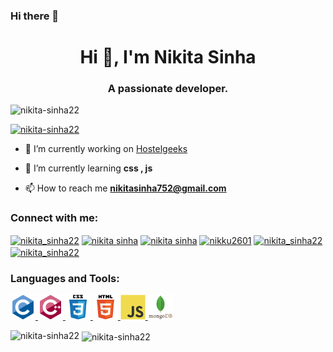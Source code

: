 ### Hi there 👋

<!--
**nikita-sinha22/nikita-sinha22** is a ✨ _special_ ✨ repository because its `README.md` (this file) appears on your GitHub profile.

Here are some ideas to get you started:

- 🔭 I’m currently working on ...
- 🌱 I’m currently learning ...
- 👯 I’m looking to collaborate on ...
- 🤔 I’m looking for help with ...
- 💬 Ask me about ...
- 📫 How to reach me: ...
- 😄 Pronouns: ...
- ⚡ Fun fact: ...
-->

<h1 align="center">Hi 👋, I'm Nikita Sinha</h1>
<h3 align="center">A passionate developer.</h3>

<p align="left"> <img src="https://komarev.com/ghpvc/?username=nikita-sinha22&label=Profile%20views&color=0e75b6&style=flat" alt="nikita-sinha22" /> </p>

<p align="left"> <a href="https://github.com/ryo-ma/github-profile-trophy"><img src="https://github-profile-trophy.vercel.app/?username=nikita-sinha22" alt="nikita-sinha22" /></a> </p>

- 🔭 I’m currently working on [Hostelgeeks](https://github.com/nikita-sinha22/hostel_management_powerthon.git)

- 🌱 I’m currently learning **css , js**

- 📫 How to reach me **nikitasinha752@gmail.com**

<h3 align="left">Connect with me:</h3>
<p align="left">
<a href="https://twitter.com/nikita_sinha22" target="blank"><img align="center" src="https://raw.githubusercontent.com/rahuldkjain/github-profile-readme-generator/master/src/images/icons/Social/twitter.svg" alt="nikita_sinha22" height="30" width="40" /></a>
<a href="https://linkedin.com/in/nikita sinha" target="blank"><img align="center" src="https://raw.githubusercontent.com/rahuldkjain/github-profile-readme-generator/master/src/images/icons/Social/linked-in-alt.svg" alt="nikita sinha" height="30" width="40" /></a>
<a href="https://fb.com/nikita sinha" target="blank"><img align="center" src="https://raw.githubusercontent.com/rahuldkjain/github-profile-readme-generator/master/src/images/icons/Social/facebook.svg" alt="nikita sinha" height="30" width="40" /></a>
<a href="https://instagram.com/nikku2601" target="blank"><img align="center" src="https://raw.githubusercontent.com/rahuldkjain/github-profile-readme-generator/master/src/images/icons/Social/instagram.svg" alt="nikku2601" height="30" width="40" /></a>
<a href="https://www.codechef.com/users/nikita_sinha22" target="blank"><img align="center" src="https://cdn.jsdelivr.net/npm/simple-icons@3.1.0/icons/codechef.svg" alt="nikita_sinha22" height="30" width="40" /></a>
<a href="https://codeforces.com/profile/nikita_sinha22" target="blank"><img align="center" src="https://raw.githubusercontent.com/rahuldkjain/github-profile-readme-generator/master/src/images/icons/Social/codeforces.svg" alt="nikita_sinha22" height="30" width="40" /></a>
</p>

<h3 align="left">Languages and Tools:</h3>
<p align="left"> <a href="https://www.cprogramming.com/" target="_blank" rel="noreferrer"> <img src="https://raw.githubusercontent.com/devicons/devicon/master/icons/c/c-original.svg" alt="c" width="40" height="40"/> </a> <a href="https://www.w3schools.com/cpp/" target="_blank" rel="noreferrer"> <img src="https://raw.githubusercontent.com/devicons/devicon/master/icons/cplusplus/cplusplus-original.svg" alt="cplusplus" width="40" height="40"/> </a> <a href="https://www.w3schools.com/css/" target="_blank" rel="noreferrer"> <img src="https://raw.githubusercontent.com/devicons/devicon/master/icons/css3/css3-original-wordmark.svg" alt="css3" width="40" height="40"/> </a> <a href="https://www.w3.org/html/" target="_blank" rel="noreferrer"> <img src="https://raw.githubusercontent.com/devicons/devicon/master/icons/html5/html5-original-wordmark.svg" alt="html5" width="40" height="40"/> </a> <a href="https://developer.mozilla.org/en-US/docs/Web/JavaScript" target="_blank" rel="noreferrer"> <img src="https://raw.githubusercontent.com/devicons/devicon/master/icons/javascript/javascript-original.svg" alt="javascript" width="40" height="40"/> </a> <a href="https://www.mongodb.com/" target="_blank" rel="noreferrer"> <img src="https://raw.githubusercontent.com/devicons/devicon/master/icons/mongodb/mongodb-original-wordmark.svg" alt="mongodb" width="40" height="40"/> </a> </p>

<p><img align="left" src="https://github-readme-stats.vercel.app/api/top-langs?username=nikita-sinha22&show_icons=true&locale=en&layout=compact" alt="nikita-sinha22" /></p>

<p>&nbsp;<img align="center" src="https://github-readme-stats.vercel.app/api?username=nikita-sinha22&show_icons=true&locale=en" alt="nikita-sinha22" /></p>

